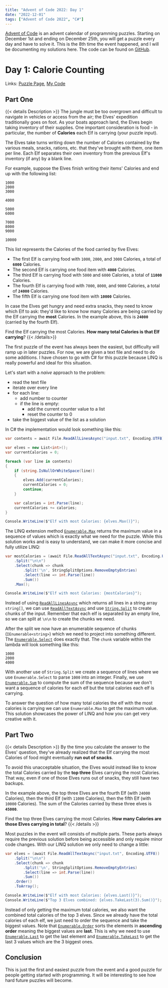 ```yaml
---
title: "Advent of Code 2022: Day 1"
date: "2022-12-01"
tags: ["Advent of Code 2022", "C#"]
---
```


[Advent of Code](https://adventofcode.com) is an advent calendar of programming puzzles. Starting on December 1st and ending on December 25th, you will get a puzzle every day and have to solve it. This is the 8th time the event happened, and I will be documenting my solutions here. The code can be found on [GitHub](https://github.com/erri120/advent-of-code-2022).

# Day 1: Calorie Counting

Links: [Puzzle Page](https://adventofcode.com/2022/day/1), [My Code](https://github.com/erri120/advent-of-code-2022/tree/master/day-1)

## Part One

{{< details Description >}}
The jungle must be too overgrown and difficult to navigate in vehicles or access from the air; the Elves' expedition traditionally goes on foot. As your boats approach land, the Elves begin taking inventory of their supplies. One important consideration is food - in particular, the number of **Calories** each Elf is carrying (your puzzle input).

The Elves take turns writing down the number of Calories contained by the various meals, snacks, rations, etc. that they've brought with them, one item per line. Each Elf separates their own inventory from the previous Elf's inventory (if any) by a blank line.

For example, suppose the Elves finish writing their items' Calories and end up with the following list:

```text
1000
2000
3000

4000

5000
6000

7000
8000
9000

10000
```

This list represents the Calories of the food carried by five Elves:

- The first Elf is carrying food with `1000`, `2000`, and `3000` Calories, a total of **`6000`** Calories.
- The second Elf is carrying one food item with **`4000`** Calories.
- The third Elf is carrying food with `5000` and `6000` Calories, a total of **`11000`** Calories.
- The fourth Elf is carrying food with `7000`, `8000`, and `9000` Calories, a total of **`24000`** Calories.
- The fifth Elf is carrying one food item with **`10000`** Calories.

In case the Elves get hungry and need extra snacks, they need to know which Elf to ask: they'd like to know how many Calories are being carried by the Elf carrying the **most** Calories. In the example above, this is **`24000`** (carried by the fourth Elf).

Find the Elf carrying the most Calories. **How many total Calories is that Elf carrying**?
{{< /details>}}

The first puzzle of the event has always been the easiest, but difficulty will ramp up in later puzzles. For now, we are given a text file and need to do some additions. I have chosen to go with C# for this puzzle because LINQ is really powerful and ideal for this situation.

Let's start with a _naive_ approach to the problem:

- read the text file
- iterate over every line
- for each line:
    - add number to counter
    - if the line is empty:
        - add the current counter value to a list
        - reset the counter to 0
- take the biggest value of the list as a solution

In C# the implementation would look something like this:

```csharp
var contents = await File.ReadAllLinesAsync("input.txt", Encoding.UTF8);

var elves = new List<int>();
var currentCalories = 0;

foreach (var line in contents)
{
    if (string.IsNullOrWhiteSpace(line))
    {
        elves.Add(currentCalories);
        currentCalories = 0;
        continue;
    }

    var calories = int.Parse(line);
    currentCalories += calories;
}

Console.WriteLine($"Elf with most Calories: {elves.Max()}");
```

The LINQ extension method [`Enumerable.Max`](https://learn.microsoft.com/en-us/dotnet/api/system.linq.enumerable.max) returns the maximum value in a sequence of values which is exactly what we need for the puzzle. While this solution works and is easy to understand, we can make it more concise and fully utilize LINQ:

```csharp
var mostCalories = (await File.ReadAllTextAsync("input.txt", Encoding.UTF8))
    .Split("\n\n")
    .Select(chunk => chunk
        .Split('\n', StringSplitOptions.RemoveEmptyEntries)
        .Select(line => int.Parse(line))
        .Sum())
    .Max();

Console.WriteLine($"Elf with most Calories: {mostCalories}");
```

Instead of using [`ReadAllLinesAsync`](https://learn.microsoft.com/en-us/dotnet/api/system.io.file.readalllinesasync) which returns all lines in a string array `string[]`, we can use [`ReadAllTextAsync`](https://learn.microsoft.com/en-us/dotnet/api/system.io.file.readalltextasync) and use [`String.Split`](https://learn.microsoft.com/en-us/dotnet/api/system.string.split) to create chunks of the input. Remember that each elf is separated by an empty line, so we can split at `\n\n` to create the chunks we need.

After the split we now have an enumerable sequence of chunks (`IEnumerable<string>`) which we need to project into something different. The [`Enumerable.Select`](https://learn.microsoft.com/en-us/dotnet/api/system.linq.enumerable.select) does exactly that. The `chunk` variable within the lambda will look something like this:

```text
1000
2000
4000
```

With another use of `String.Split` we create a sequence of lines where we use `Enumerable.Select` to parse `1000` into an integer. Finally, we use [`Enumerable.Sum`](https://learn.microsoft.com/en-us/dotnet/api/system.linq.enumerable.sum) to compute the sum of the sequence because we don't want a sequence of calories for each elf but the total calories each elf is carrying.

To answer the question of how many total calories the elf with the most calories is carrying we can use `Enumerable.Max` to get the maximum value. This solution showcases the power of LINQ and how you can get very creative with it.

## Part Two

{{< details Description >}}
By the time you calculate the answer to the Elves' question, they've already realized that the Elf carrying the most Calories of food might eventually **run out of snacks**.

To avoid this unacceptable situation, the Elves would instead like to know the total Calories carried by the **top three** Elves carrying the most Calories. That way, even if one of those Elves runs out of snacks, they still have two backups.

In the example above, the top three Elves are the fourth Elf (with `24000` Calories), then the third Elf (with `11000` Calories), then the fifth Elf (with `10000` Calories). The sum of the Calories carried by these three elves is **`45000`**.

Find the top three Elves carrying the most Calories. **How many Calories are those Elves carrying in total**?
{{< /details >}}

Most puzzles in the event will consists of multiple parts. These parts always require the previous solution before being accessible and only require minor code changes. With our LINQ solution we only need to change a little:

```csharp
var elves = (await File.ReadAllTextAsync("input.txt", Encoding.UTF8))
    .Split("\n\n")
    .Select(chunk => chunk
        .Split('\n', StringSplitOptions.RemoveEmptyEntries)
        .Select(line => int.Parse(line))
        .Sum())
    .Order()
    .ToArray();

Console.WriteLine($"Elf with most Calories: {elves.Last()}");
Console.WriteLine($"Top 3 Elves combined: {elves.TakeLast(3).Sum()}");
```

Instead of only getting the maximum total calories, we also want the combined total calories of the top 3 elves. Since we already have the total calories of each elf, we just need to order the sequence and take the biggest values. Note that [`Enumerable.Order`](https://learn.microsoft.com/en-us/dotnet/api/system.linq.enumerable.order) sorts the elements in **ascending order** meaning the biggest values are **last**. This is why we need to use [`Enumerable.Last`](https://learn.microsoft.com/en-us/dotnet/api/system.linq.enumerable.last) to get the last element and [`Enumerable.TakeLast`](https://learn.microsoft.com/en-us/dotnet/api/system.linq.enumerable.takelast) to get the last 3 values which are the 3 biggest ones.

## Conclusion

This is just the first and easiest puzzle from the event and a good puzzle for people getting started with programming. It will be interesting to see how hard future puzzles will become.
